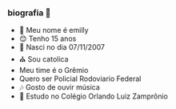 ### biografia 👋


- 👩 Meu nome é emilly 
- 😊 Tenho 15 anos
- 👶 Nasci no dia 07/11/2007
- ⛪ Sou catolica 
- Meu time é o Grêmio 
- Quero ser Policial Rodoviario Federal
- 🎶 Gosto de ouvir música
- 🏫 Estudo no Colégio Orlando Luiz Zamprônio
  

